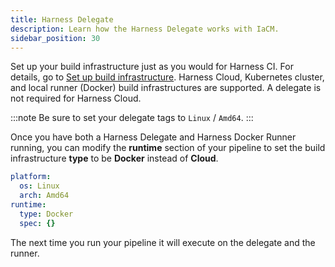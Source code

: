 ```yaml
---
title: Harness Delegate 
description: Learn how the Harness Delegate works with IaCM.
sidebar_position: 30
---
```


Set up your build infrastructure just as you would for Harness CI. For details, go to [Set up build infrastructure](/docs/category/set-up-build-infrastructure). Harness Cloud, Kubernetes cluster, and local runner (Docker) build infrastructures are supported. A delegate is not required for Harness Cloud.

:::note
Be sure to set your delegate tags to `Linux` / `Amd64`.
:::

Once you have both a Harness Delegate and Harness Docker Runner running, you can modify the **runtime** section of your pipeline to set the build infrastructure **type** to be **Docker** instead of **Cloud**.

```yaml
platform:
  os: Linux
  arch: Amd64
runtime:
  type: Docker
  spec: {}
```

The next time you run your pipeline it will execute on the delegate and the runner.
